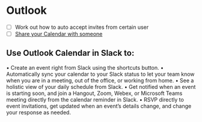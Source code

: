 # Outlook

- [ ] Work out how to auto accept invites from certain user
- [ ] [Share your Calendar with someone](https://support.microsoft.com/en-us/topic/sharing-your-calendar-17b9026c-8299-4f8a-8da7-1b78463b8d68)

## Use Outlook Calendar in Slack to:

• Create an event right from Slack using the shortcuts button.
• Automatically sync your calendar to your Slack status to let your team know when you are in a meeting, out of the office, or working from home.
• See a holistic view of your daily schedule from Slack.
• Get notified when an event is starting soon, and join a Hangout, Zoom, Webex, or Microsoft Teams meeting directly from the calendar reminder in Slack.
• RSVP directly to event invitations, get updated when an event’s details change, and change your response as needed.
